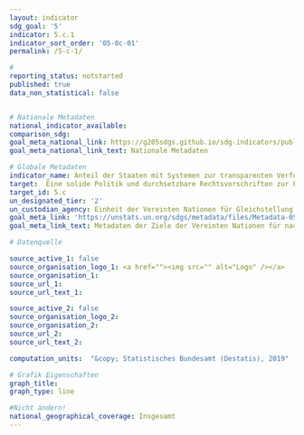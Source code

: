 ```yaml
---
layout: indicator
sdg_goal: '5'
indicator: 5.c.1
indicator_sort_order: '05-0c-01'
permalink: /5-c-1/

#
reporting_status: notstarted
published: true
data_non_statistical: false


# Nationale Metadaten
national_indicator_available:
comparison_sdg:
goal_meta_national_link: https://g205sdgs.github.io/sdg-indicators/public/MetaDe/5.c.1.pdf
goal_meta_national_link_text: Nationale Metadaten

# Globale Metadaten
indicator_name: Anteil der Staaten mit Systemen zur transparenten Verfolgung und Veröffentlichung von Zuwendungen für Geschlechtergleichstellung und Stärkung der Rolle der Frau
target:  Eine solide Politik und durchsetzbare Rechtsvorschriften zur Förderung der Gleichstellung der Geschlechter und der Selbstbestimmung aller Frauen und Mädchen auf allen Ebenen beschließen und verstärken
target_id: 5.c
un_designated_tier: '2'
un_custodian_agency: Einheit der Vereinten Nationen für Gleichstellung und Ermächtigung der Frauen (UN Women), Organisation für wirtschaftliche Zusammenarbeit und Entwicklung (OECD)
goal_meta_link: 'https://unstats.un.org/sdgs/metadata/files/Metadata-05-0c-01.pdf'
goal_meta_link_text: Metadaten der Ziele der Vereinten Nationen für nachhaltige Entwicklung

# Datenquelle

source_active_1: false
source_organisation_logo_1: <a href=""><img src="" alt="Logo" /></a>
source_organisation_1:
source_url_1:
source_url_text_1:

source_active_2: false
source_organisation_logo_2:
source_organisation_2:
source_url_2:
source_url_text_2:

computation_units:  "&copy; Statistisches Bundesamt (Destatis), 2019"

# Grafik Eigenschaften
graph_title:
graph_type: line

#Nicht ändern!
national_geographical_coverage: Insgesamt
---
```

